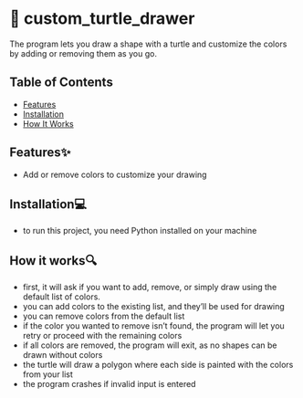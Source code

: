 # 🐢 custom_turtle_drawer
The program lets you draw a shape with a turtle and customize the colors by adding or removing them as you go.

## Table of Contents 
- [Features](#features)
- [Installation](#installation)
- [How It Works](#how-it-works)

## Features✨
- Add or remove colors to customize your drawing

## Installation💻
- to run this project, you need Python installed on your machine

## How it works🔍
- first, it will ask if you want to add, remove, or simply draw using the default list of colors.
- you can add colors to the existing list, and they’ll be used for drawing
- you can remove colors from the default list
- if the color you wanted to remove isn’t found, the program will let you retry or proceed with the remaining colors
- if all colors are removed, the program will exit, as no shapes can be drawn without colors
- the turtle will draw a polygon where each side is painted with the colors from your list
- the program crashes if invalid input is entered
